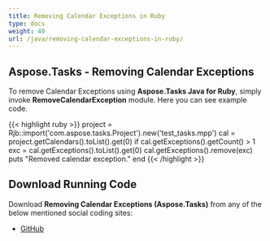 ```yaml
---
title: Removing Calendar Exceptions in Ruby
type: docs
weight: 40
url: /java/removing-calendar-exceptions-in-ruby/
---
```


## **Aspose.Tasks - Removing Calendar Exceptions**
To remove Calendar Exceptions using **Aspose.Tasks Java for Ruby**, simply invoke **RemoveCalendarException** module. Here you can see example code.

{{< highlight ruby >}}
project = Rjb::import('com.aspose.tasks.Project').new('test_tasks.mpp')
cal = project.getCalendars().toList().get(0)
if cal.getExceptions().getCount() > 1
    exc = cal.getExceptions().toList().get(0)
    cal.getExceptions().remove(exc)
    puts "Removed calendar exception."
end
{{< /highlight >}}

## **Download Running Code**
Download **Removing Calendar Exceptions (Aspose.Tasks)** from any of the below mentioned social coding sites:

- [GitHub](https://github.com/aspose-tasks/Aspose.Tasks-for-Java/blob/master/Plugins/Aspose_Tasks_Java_for_Ruby/lib/asposetasksjava/Calendars/removecalendarexception.rb)
